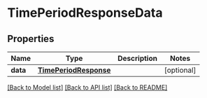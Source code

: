 # TimePeriodResponseData

## Properties
Name | Type | Description | Notes
------------ | ------------- | ------------- | -------------
**data** | [**TimePeriodResponse**](TimePeriodResponse.md) |  | [optional] 

[[Back to Model list]](../README.md#documentation-for-models) [[Back to API list]](../README.md#documentation-for-api-endpoints) [[Back to README]](../README.md)


